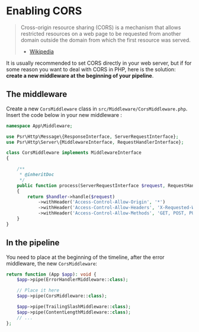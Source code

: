 # Enabling CORS

> Cross-origin resource sharing (CORS) is a mechanism that allows restricted resources on a web page to be requested from another domain outside the domain from which the first resource was served.
> - [Wikipedia](https://en.wikipedia.org/wiki/Cross-origin_resource_sharing)

It is usually recommended to set CORS directly in your web server, but if for some reason you want to deal with CORS in
PHP, here is the solution: **create a new middleware at the beginning of your pipeline**.

## The middleware

Create a new `CorsMiddleware` class in `src/Middleware/CorsMiddleware.php`.  
Insert the code below in your new middleware :

```php
namespace App\Middleware;

use Psr\Http\Message\{ResponseInterface, ServerRequestInterface};
use Psr\Http\Server\{MiddlewareInterface, RequestHandlerInterface};

class CorsMiddleware implements MiddlewareInterface
{

    /**
     * @inheritDoc
     */
    public function process(ServerRequestInterface $request, RequestHandlerInterface $handler): ResponseInterface
    {
        return $handler->handle($request)
            ->withHeader('Access-Control-Allow-Origin', '*')
            ->withHeader('Access-Control-Allow-Headers', 'X-Requested-With, Content-Type, Accept, Origin, Authorization')
            ->withHeader('Access-Control-Allow-Methods', 'GET, POST, PUT, DELETE, PATCH, OPTIONS');
    }
}
```

## In the pipeline

You need to place at the beginning of the timeline, after the error middleware, the new `CorsMiddleware`:

```php
return function (App $app): void {
    $app->pipe(ErrorHandlerMiddleware::class);

    // Place it here
    $app->pipe(CorsMiddleware::class);

    $app->pipe(TrailingSlashMiddleware::class);
    $app->pipe(ContentLengthMiddleware::class);
    // ...
};
```